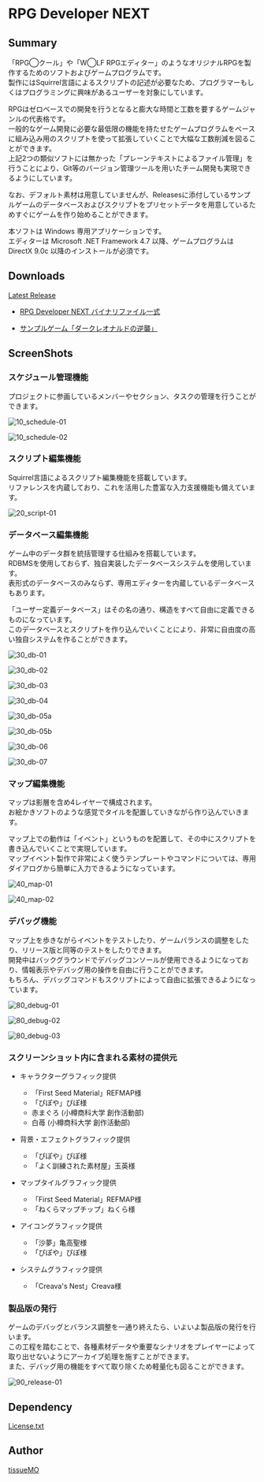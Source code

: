 # RPG Developer NEXT

## Summary

「RPG◯クール」や「W◯LF RPGエディター」のようなオリジナルRPGを製作するためのソフトおよびゲームプログラムです。  
製作にはSquirrel言語によるスクリプトの記述が必要なため、プログラマーもしくはプログラミングに興味があるユーザーを対象にしています。  

RPGはゼロベースでの開発を行うとなると膨大な時間と工数を要するゲームジャンルの代表格です。  
一般的なゲーム開発に必要な最低限の機能を持たせたゲームプログラムをベースに組み込み用のスクリプトを使って拡張していくことで大幅な工数削減を図ることができます。  
上記2つの類似ソフトには無かった「プレーンテキストによるファイル管理」を行うことにより、Git等のバージョン管理ツールを用いたチーム開発も実現できるようにしています。  

なお、デフォルト素材は用意していませんが、Releasesに添付しているサンプルゲームのデータベースおよびスクリプトをプリセットデータを用意しているためすぐにゲームを作り始めることができます。

本ソフトは Windows 専用アプリケーションです。  
エディターは Microsoft .NET Framework 4.7 以降、ゲームプログラムは DirectX 9.0c 以降のインストールが必須です。  


## Downloads

[Latest Release](https://github.com/tissueMO/rpgdev-next/releases/latest)

- [RPG Developer NEXT バイナリファイル一式](https://github.com/tissueMO/rpgdev-next/releases/latest/download/RPGDeveloperNEXT.zip)

- [サンプルゲーム「ダークレオナルドの逆襲」](https://github.com/tissueMO/rpgdev-next/releases/latest/download/SampleGame.zip)


## ScreenShots

### スケジュール管理機能

プロジェクトに参画しているメンバーやセクション、タスクの管理を行うことができます。  

![10_schedule-01](https://user-images.githubusercontent.com/20965271/81160577-33e20080-8fc5-11ea-8d77-ac244fb47b96.png)

![10_schedule-02](https://user-images.githubusercontent.com/20965271/81160579-35132d80-8fc5-11ea-9902-88befd5a1f06.png)


### スクリプト編集機能

Squirrel言語によるスクリプト編集機能を搭載しています。  
リファレンスを内蔵しており、これを活用した豊富な入力支援機能も備えています。

![20_script-01](https://user-images.githubusercontent.com/20965271/81160582-36445a80-8fc5-11ea-8cd7-fbfce212fc6f.png)


### データベース編集機能

ゲーム中のデータ群を統括管理する仕組みを搭載しています。  
RDBMSを使用しておらず、独自実装したデータベースシステムを使用しています。  
表形式のデータベースのみならず、専用エディターを内蔵しているデータベースもあります。  

「ユーザー定義データベース」はその名の通り、構造をすべて自由に定義できるものになっています。  
このデータベースとスクリプトを作り込んでいくことにより、非常に自由度の高い独自システムを作ることができます。  

![30_db-01](https://user-images.githubusercontent.com/20965271/81160587-380e1e00-8fc5-11ea-834e-b9b5024b57f0.png)

![30_db-02](https://user-images.githubusercontent.com/20965271/81160592-38a6b480-8fc5-11ea-9449-f41d6b5a04f1.png)

![30_db-03](https://user-images.githubusercontent.com/20965271/81160595-39d7e180-8fc5-11ea-81b3-b062cf44e5fe.png)

![30_db-04](https://user-images.githubusercontent.com/20965271/81160597-3a707800-8fc5-11ea-8920-4dc320c61d2a.png)

![30_db-05a](https://user-images.githubusercontent.com/20965271/81160602-3c3a3b80-8fc5-11ea-92a9-0a65f45eb454.png)

![30_db-05b](https://user-images.githubusercontent.com/20965271/81160606-3e9c9580-8fc5-11ea-9f84-42dc83b7391a.gif)

![30_db-06](https://user-images.githubusercontent.com/20965271/81160613-40665900-8fc5-11ea-87cd-4363bcdbca34.png)

![30_db-07](https://user-images.githubusercontent.com/20965271/81160616-40feef80-8fc5-11ea-8888-129ead790bf7.png)


### マップ編集機能

マップは影層を含め4レイヤーで構成されます。  
お絵かきソフトのような感覚でタイルを配置していきながら作り込んでいきます。  

マップ上での動作は「イベント」というものを配置して、その中にスクリプトを書き込んでいくことで実現しています。  
マップイベント製作で非常によく使うテンプレートやコマンドについては、専用ダイアログから簡単に入力できるようになっています。  

![40_map-01](https://user-images.githubusercontent.com/20965271/81160621-42301c80-8fc5-11ea-8553-497583f9faeb.jpg)

![40_map-02](https://user-images.githubusercontent.com/20965271/81160624-452b0d00-8fc5-11ea-9d7b-5262c10ce95e.png)


### デバッグ機能

マップ上を歩きながらイベントをテストしたり、ゲームバランスの調整をしたり、リリース版と同等のテストをしたりできます。  
開発中はバックグラウンドでデバッグコンソールが使用できるようになっており、情報表示やデバッグ用の操作を自由に行うことができます。  
もちろん、デバッグコマンドもスクリプトによって自由に拡張できるようになっています。  

![80_debug-01](https://user-images.githubusercontent.com/20965271/81160627-465c3a00-8fc5-11ea-8ac6-44e83f02b557.png)

![80_debug-02](https://user-images.githubusercontent.com/20965271/81160632-46f4d080-8fc5-11ea-8e97-a8813b28e8c1.png)

![80_debug-03](https://user-images.githubusercontent.com/20965271/81160636-478d6700-8fc5-11ea-9ca8-8d98abecdb8d.jpg)


### スクリーンショット内に含まれる素材の提供元

- キャラクターグラフィック提供
  - 「First Seed Material」REFMAP様
  - 「ぴぽや」ぴぽ様
  - 赤まぐろ (小樽商科大学 創作活動部)
  - 白苺 (小樽商科大学 創作活動部)

- 背景・エフェクトグラフィック提供
  - 「ぴぽや」ぴぽ様
  - 「よく訓練された素材屋」玉英様

- マップタイルグラフィック提供
  - 「First Seed Material」REFMAP様
  - 「ねくらマップチップ」ねくら様

- アイコングラフィック提供
  - 「沙夢」亀高聖様
  - 「ぴぽや」ぴぽ様

- システムグラフィック提供
  - 「Creava's Nest」Creava様


### 製品版の発行

ゲームのデバッグとバランス調整を一通り終えたら、いよいよ製品版の発行を行います。  
この工程を踏むことで、各種素材データや重要なシナリオをプレイヤーによって取り出せないようにアーカイブ処理を施すことができます。  
また、デバッグ用の機能をすべて取り除くため軽量化も図ることができます。

![90_release-01](https://user-images.githubusercontent.com/20965271/81160640-48be9400-8fc5-11ea-9be7-a5dc65867c6d.png)


## Dependency

[License.txt](Editor/PlainText/License.txt)


## Author

[tissueMO](https://github.com/tissueMO)
